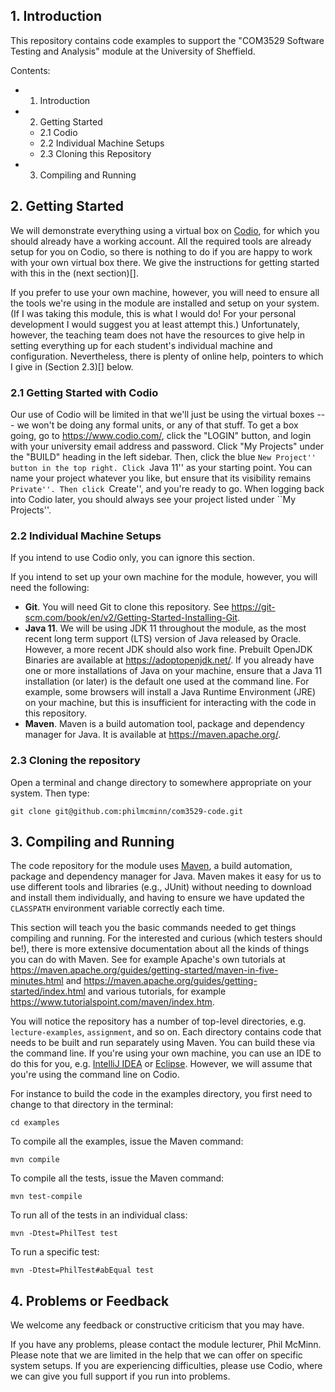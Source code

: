 ## 1. Introduction
This repository contains code examples to support the "COM3529 Software Testing
and Analysis" module at the University of Sheffield.

Contents:

* 1. Introduction
* 2. Getting Started
    * 2.1 Codio
    * 2.2 Individual Machine Setups
    * 2.3 Cloning this Repository
* 3. Compiling and Running

## 2. Getting Started

We will demonstrate everything using a virtual box on
[Codio](https://www.codio.com/), for which you should already have a working
account. All the required tools are already setup for you on Codio, so there is
nothing to do if you are happy to work with your own virtual box there. We give
the instructions for getting started with this in the (next section)[].

If you prefer to use your own machine, however, you will need to ensure all the
tools we're using in the module are installed and setup on your system. (If I
was taking this module, this is what I would do! For your personal development I
would suggest you at least attempt this.) Unfortunately, however, the teaching
team does not have the resources to give help in setting everything up for each
student's individual machine and configuration. Nevertheless, there is plenty of
online help, pointers to which I give in (Section 2.3)[] below. 

### 2.1 Getting Started with Codio

Our use of Codio will be limited in that we'll just be using the virtual boxes
--- we won't be doing any formal units, or any of that stuff. To get a box
going, go to https://www.codio.com/, click the "LOGIN" button, and login with
your university email address and password. Click "My Projects" under the
"BUILD" heading in the left sidebar. Then, click the blue ``New Project'' button
in the top right. Click ``Java 11'' as your starting point. You can name your
project whatever you like, but ensure that its visibility remains ``Private''.
Then click ``Create'', and you're ready to go. When logging back into Codio
later, you should always see your project listed under ``My Projects''.

### 2.2 Individual Machine Setups

If you intend to use Codio only, you can ignore this section. 

If you intend to set up your own machine for the module, however, you will need
the following:

* __Git__. You will need Git to clone this repository. See
  https://git-scm.com/book/en/v2/Getting-Started-Installing-Git.
* __Java 11__. We will be using JDK 11 throughout the module, as the most recent
  long term support (LTS) version of Java released by Oracle. However, a more
  recent JDK should also work fine. Prebuilt OpenJDK Binaries are available at
  https://adoptopenjdk.net/. If you already have one or more installations of
  Java on your machine, ensure that a Java 11 installation (or later) is the
  default one used at the command line. For example, some browsers will install
  a Java Runtime Environment (JRE) on your machine, but this is insufficient for
  interacting with the code in this repository.
* __Maven__. Maven is a build automation tool, package and dependency manager
  for Java. It is available at https://maven.apache.org/. 

### 2.3 Cloning the repository
Open a terminal and change directory to somewhere appropriate on your system.
Then type:

``git clone git@github.com:philmcminn/com3529-code.git``

## 3. Compiling and Running

The code repository for the module uses [Maven](https://maven.apache.org/), a
build automation, package and dependency manager for Java. Maven makes it easy
for us to use different tools and libraries (e.g., JUnit) without needing to
download and install them individually, and having to ensure we have updated the
`CLASSPATH` environment variable correctly each time. 

This section will teach you the basic commands needed to get things compiling
and running. For the interested and curious (which testers should be!), there is
more extensive documentation about all the kinds of things you can do with
Maven. See for example Apache's own tutorials at
https://maven.apache.org/guides/getting-started/maven-in-five-minutes.html and
https://maven.apache.org/guides/getting-started/index.html and various
tutorials, for example https://www.tutorialspoint.com/maven/index.htm.

You will notice the repository has a number of top-level directories, e.g.
`lecture-examples`, `assignment`, and so on. Each directory contains code that
needs to be built and run separately using Maven. You can build these via the
command line. If you're using your own machine, you can use an IDE to do this
for you, e.g. [IntelliJ IDEA](https://www.jetbrains.com/idea/) or
[Eclipse](https://www.eclipse.org/downloads/). However, we will assume that
you're using the command line on Codio. 

For instance to build the code in the examples directory, you first need to
change to that directory in the terminal:

``cd examples``

To compile all the examples, issue the Maven command:

``mvn compile``

To compile all the tests, issue the Maven command:

``mvn test-compile``

To run all of the tests in an individual class:

``mvn -Dtest=PhilTest test``

To run a specific test:

``mvn -Dtest=PhilTest#abEqual test``


## 4. Problems or Feedback

We welcome any feedback or constructive criticism that you may have.

If you have any problems, please contact the module lecturer, Phil McMinn.
Please note that we are limited in the help that we can offer on specific system
setups. If you are experiencing difficulties, please use Codio, where we can
give you full support if you run into problems. 
